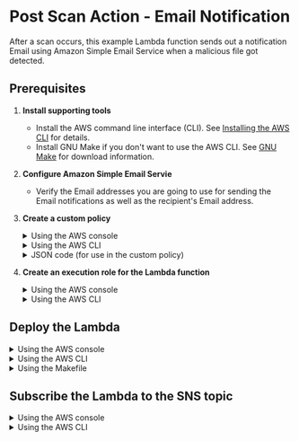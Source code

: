 # Post Scan Action - Email Notification

After a scan occurs, this example Lambda function sends out a notification Email using Amazon Simple Email Service when a malicious file got detected.

## Prerequisites

1. **Install supporting tools**
    - Install the AWS command line interface (CLI). See [Installing the AWS CLI](https://docs.aws.amazon.com/cli/latest/userguide/cli-chap-install.html) for details.
    - Install GNU Make if you don't want to use the AWS CLI. See [GNU Make](https://www.gnu.org/software/make/) for download information.
2. **Configure Amazon Simple Email Servie**
    - Verify the Email addresses you are going to use for sending the Email notifications as well as the recipient's Email address.
3. **Create a custom policy**

    <details>
    <summary>Using the AWS console</summary>

    1. Go to **Services > IAM**.
    2. In the left pane, click **Policies**.
    3. In the main pane, click **Create policy**.
    4. Click the **JSON** tab.
    5. Paste the [JSON code below](#JSON) into the text box.
    6. Click **Review policy**.
    7. On the **Review policy** page:
        - In the **Name** field, enter a name. Example: `FSS_SES_Send_Email_Policy`.
        - Click **Create policy**.
    8. Click the link to your policy to open its summary.
    9. Take note of the **Policy ARN** near the top of the page.
    </details>

    <details>
    <summary>Using the AWS CLI</summary>

    1. Paste the [JSON code below](#JSON) into a file called `fss-ses-send-email-policy.json` (or another name).
    2. In a shell program such as bash or Windows Powershell, enter the following AWS CLI command to create the policy:

        `aws iam create-policy --policy-name <YOUR_FSS_SES_SEND_EMAIL_POLICY> --policy-document file://fss-ses-send-email-policy.json`

        where `<YOUR_FSS_SES_SEND_EMAIL_POLICY>` is replaced with the name you want to give to the custom policy. Example: `FSS_SES_Send_Email_Policy`.
    3. In the output, take note of the custom policy's ARN. Example: `arn:aws:iam::0123456789012:policy/FSS_SES_Send_Email_Policy`
    </details>

    <details>
    <summary><a name="JSON">JSON code (for use in the custom policy)</a></summary>

    ```json
        {
            "Version": "2012-10-17",
            "Statement": [
                {
                    "Sid": "VisualEditor0",
                    "Effect": "Allow",
                    "Action": [
                        "ses:SendEmail",
                        "ses:SendRawEmail"
                    ],
                    "Resource": "*"
                }
            ]
        }
    ```

    </details>

4. **Create an execution role for the Lambda function**

    <details>
    <summary>Using the AWS console</summary>

    1. Go to **Services > IAM**.
    2. In the left pane, click **Roles**.
    3. In the main pane, click **Create role**.
    4. Under **Select type of trusted entity**:
        - Select the **AWS service** box.
        - Click the  **Lambda** service from the list.
        - Click **Next: Permissions**.
    5. In the search box:
        - Search for `AWSLambdaBasicExecutionRole`.
        - Select its check box.
        - Search for `<YOUR_FSS_SES_SEND_EMAIL_POLICY>` where `<YOUR_FSS_SES_SEND_EMAIL_POLICY>` is the name of your custom File Storage Security policy. Example: `FSS_SES_Send_Email_Policy`.
        - Select its check box in the list.
        - You now have two policies selected.
        - Click **Next: Tags**.
        - (Optional) Enter tags.
        - Click **Next: Review**.
    6. On the **Review** page:
        - In the **Role name** field, enter a name. Example: `FSS_Lambda_Email_Role`.
        - Make sure that two policies are listed.
        - Click **Create role**.
    </details>

   <details>
   <summary>Using the AWS CLI</summary>

    1. Enter the following AWS CLI command to create the role:

        `
        LAMBDA_TRUST="{
            \"Version\": \"2012-10-17\",
            \"Statement\": [
                {
                    \"Action\": \"sts:AssumeRole\",
                    \"Effect\": \"Allow\",
                    \"Principal\": {
                        \"Service\": \"lambda.amazonaws.com\"
                    }
                }
            ]
        }"
        `

        `aws iam create-role --role-name <YOUR_FSS_LAMBDA_EMAIL_ROLE> --assume-role-policy-document "${LAMBDA_TRUST}"`

        where `<YOUR_FSS_LAMBDA_EMAIL_ROLE>` is replaced with the name you want to give to the role. Example: `FSS_Lambda_Email_Role`.
    2. Attach the `AWSLambdaBasicExecutionRole` managed policy to the role:

        `aws iam attach-role-policy --role-name FSS_Lambda_Email_Role --policy-arn arn:aws:iam::aws:policy/service-role/AWSLambdaBasicExecutionRole`

    3. Attach the custom policy to the role:

        `aws iam attach-role-policy --role-name FSS_Lambda_Email_Role --policy-arn <YOUR_FSS_LAMBDA_EMAIL_POLICY_ARN>`

        where `<YOUR_FSS_LAMBDA_EMAIL_POLICY_ARN>` is replaced with the File Storage Security custom policy's ARN that you noted earlier. Example: `arn:aws:iam::0123456789012:policy/FSS_SES_Send_Email_Policy`.
    </details>

## Deploy the Lambda

<details>
<summary>Using the AWS console</summary>

1. In the main pane, click **Create function**.
    - Go to **Services > Lambda**.
    - Click **Create function**.
    - Select the **Author from scratch** box.
    - In the **Function name** field, enter a name. Example: `FSS_Scan_Send_Email`.
    - From the **Runtime** drop-down list, select **Python 3.8**.
    - Under **Permissions**, expand **Choose or create an execution role**.
    - Select **Use an existing role**.
    - In the drop-down list, select the execution role you created earlier. Example: `FSS_Lambda_Email_Role`.
    - Click **Create function** and leave the page open.
2. **Add function code**
    - Download the Lambda function [handler.py file from GitHub](https://github.com/trendmicro/cloudone-filestorage-plugins/blob/master/post-scan-actions/aws-python-email-notification/handler.py).
    - On the AWS console page you left open, in the **Function code** section, remove the sample Lambda function code and paste the code from `handler.py`.
    - Click **Save** and leave the page open.
3. **Add environment variables**
    - Scroll to the **Environment variables** section.
    - Click **Edit** (on the right).
    - Click **Add environment variable**
        - In the **Key** field, enter `SENDER`
        - In the **Value** field, enter the Email address of the sender
    - Again, click **Add environment variable**
        - In the **Key** field, enter `RECIPIENT`
        - In the **Value** field, enter the Email address of the recepient
    - Again, click **Add environment variable**
        - In the **Key** field, enter `SUBJECT`
        - In the **Value** field, enter the Subjec for the Email. Example `CloudOne FSS Scan Result`
    - Click **Save** to save all three variables.
4. **Adjust timeout**
    -  Scroll to the **Basic settings** section.
    -  Click **Edit** (on the right).
    -  Set the **Timeout** to 30 sec.
    -  Click **Save** to save settings.

</details>

<details>
<summary>Using the AWS CLI</summary>

1. Download the Lambda function [handler.py file from GitHub](https://github.com/trendmicro/cloudone-filestorage-plugins/blob/master/post-scan-actions/aws-python-email-notification/handler.py).
2. In a shell program, create a deployment package:

    `zip <YOUR_ZIP_NAME>.zip handler.py`

    where `<YOUR_ZIP_NAME>` is replaced with the name you want to give your Lambda function. Example: `scan-send-email`.
3. Create the Lambda function, using backslashes (`\`) to separate the lines, as shown below:

    ```bash
    aws lambda create-function --function-name <YOUR_FSS_SCAN_SEND_EMAIL> \
    --role <YOUR_FSS_LAMBDA_EMAIL_ROLE> \
    --runtime python3.8 \
    --timeout 30 \
    --memory-size 512 \
    --handler handler.lambda_handler \
    --zip-file fileb://<YOUR_ZIP_NAME>.zip \
    --region <YOUR_REGION>
    --environment Variables=\{SENDER=<YOUR_SENDER>,RECIPIENT=<YOUR_RECIPIENT>,SUBJECT="<YOUR_SUBJECT>"\}
    ```

- where:
    - `<YOUR_FSS_SCAN_SEND_EMAIL>` is replaced with the name you want to give your Lambda function. Example: `FSS_Scan_Send_Email`.
    - `<YOUR_FSS_LAMBDA_EMAIL_ROLE>` is replaced with the ARN of the role you previously created for the Lambda function. You can find the ARN in the AWS console under **Services > IAM > Roles** > your role > **Role ARN** field (at the top). Example: `arn:aws:iam::012345678901:role/FSS_Lambda_Email_Role`.
    - `<YOUR_ZIP_NAME>` is replaced with the name of the ZIP file you created earlier. Example: `scan-send-email`
    - `<YOUR_REGION>` is replaced by the region where the scanning bucket does reside in
    - `<YOUR_SENDER>` is replaced with the name of your sender Email address.
    - `<YOUR_RECIPIENT>` is replaced with the name of your recipient Email address.
    - `<YOUR_SUBJECT>`is replaced with the subject of your Email.
</details>

<details>
<summary>Using the Makefile</summary>

1. Download the [Makefile from GitHub](https://github.com/trendmicro/cloudone-filestorage-plugins/blob/master/post-scan-actions/aws-python-email-notification/Makefile).
2. In a shell program, enter the following GNU Make command, using backslashes (`\`) to separate lines, as shown below:

    ```bash
    FUNCTION_NAME=<YOUR_FSS_SCAN_SEND_EMAIL> ROLE_ARN=<YOUR_FSS_LAMBDA_EMAIL_ROLE> \
    SENDER=<YOUR_SENDER> RECIPIENT=<YOUR_RECIPIENT> SUBJECT=<YOUR_SUBJECT> \
    make create-function
    ```
- where:
    - `<YOUR_FSS_SCAN_SEND_EMAIL>` is replaced with the name you want to give your Lambda function. Example: `FSS_Scan_Send_Email`.
    - `<YOUR_FSS_LAMBDA_EMAIL_ROLE>` is replaced with the ARN of the role you previously created for the Lambda function. You can find the ARN in the AWS console under **Services > IAM > Roles** > your role > **Role ARN** field (at the top). Example: `arn:aws:iam::012345678901:role/FSS_Lambda_Email_Role`.
    - `<YOUR_SENDER>` is replaced with the name of your sender Email address.
    - `<YOUR_RECIPIENT>` is replaced with the name of your recipient Email address.
    - `<YOUR_SUBJECT>`is replaced with the subject of your Email.
</details>

## Subscribe the Lambda to the SNS topic

<details>
<summary>Using the AWS console</summary>

1. Go to **Services > Lambda**.
2. Search for the Lambda function you created previously. Example: `FSS_Scan_Send_Email`
3. Click the link to your Lambda function to view its details.
4. Click **Add trigger** on the left.
5. From the **Trigger configuration** list, select **SNS**.
6. In the **SNS topic** field, enter the SNS topic ARN you found earlier.
7. Click **Add**. Your Lambda is now subscribed to the SNS topic.

</details>

<details>
<summary>Using the AWS CLI</summary>

1. **Find the 'ScanResultTopic' SNS topic ARN** 
    - In the AWS console, go to **Services > CloudFormation** > your all-in-one stack > **Resources** > your storage stack > **Resources**.
    - Scroll down to locate the  **ScanResultTopic** Logical ID. 
    - Copy the **ScanResultTopic** ARN to a temporary location. Example: `arn:aws:sns:us-east-1:123445678901:FileStorageSecurity-All-In-One-Stack-StorageStack-1IDPU1PZ2W5RN-ScanResultTopic-N8DD2JH1GRKF`
2. **Find the Lambda function ARN**
    
    📌 The Lamdba function ARN is required only if you plan to use the AWS CLI (as opposed to the console) to subscribe the Lambda to the SNS topic.
    - In the AWS console, go to **Services > Lambda**.
    - Search for the Lambda function you created previously. Example: `FSS_Scan_Send_Email`
    - Click the Lambda function link.
    - On the top-left, locate the **ARN**.
    - Copy the ARN to a temporary location. Example: `arn:aws:lambda:us-east-1:123445678901:function:FSS_Scan_Send_Email`
    - Enter the following AWS CLI command to subscribe your Lamdba function to the SNS topic:
        
        `aws sns subscribe --topic-arn <SNS_TOPIC_ARN> --protocol lambda --notification-endpoint <YOUR_LAMBDA_FUNCTION_ARN> --region <YOUR_REGION>`
    - where:
        - `<SNS_TOPIC_ARN>` is replaced with the SNS topic ARN you found earlier.
        - `<YOUR_LAMBDA_FUNCTION_ARN>` is replaced with the Lambda function ARN you found earlier.
        - `<YOUR_REGION>` is replaced by the region where the scanning bucket does reside in
    - Lastly, grant the SNS service permission to invoke your function.

        `aws lambda add-permission --function-name <FUNCTION_NAME> --region <YOUR_REGION> --statement-id sns --action lambda:InvokeFunction --principal sns.amazonaws.com --source-arn <SNS_TOPIC_ARN>`
    - where:
        - `<FUNCTION_NAME>` is replaced by the name of the Lambda function you created previously. Example: `FSS_Scan_Send_Email`
        - `<YOUR_REGION>` is replaced by the region where the scanning bucket does reside in
        - `<SNS_TOPIC_ARN>` is replaced with the SNS topic ARN you found earlier.

</details>
